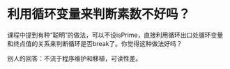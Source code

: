 # 利用循环变量来判断素数不好吗？

课程中提到有种“聪明”的做法，可以不设isPrime，直接利用循环出口处循环变量和终点值的关系来判断循环是否break了。你觉得这种做法好吗？

别人的回答：不流于程序维护和移植，可读性差。
